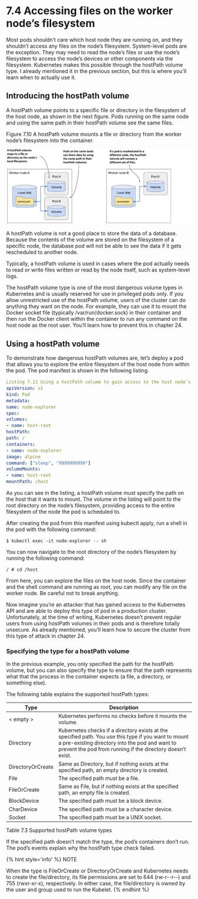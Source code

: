 # 7.4 Accessing files on the worker node’s filesystem
Most pods shouldn’t care which host node they are running on, and they shouldn’t access any files on the node’s filesystem. System-level pods are the exception. They may need to read the node’s files or use the node’s filesystem to access the node’s devices or other components via the filesystem. Kubernetes makes this possible through the hostPath volume type. I already mentioned it in the previous section, but this is where you’ll learn when to actually use it.

## Introducing the hostPath volume
A hostPath volume points to a specific file or directory in the filesystem of the host node, as shown in the next figure. Pods running on the same node and using the same path in their hostPath volume see the same files.

Figure 7.10 A hostPath volume mounts a file or directory from the worker node’s filesystem into the container.

![](../images/7.10.jpg)

A hostPath volume is not a good place to store the data of a database. Because the contents of the volume are stored on the filesystem of a specific node, the database pod will not be able to see the data if it gets rescheduled to another node.

Typically, a hostPath volume is used in cases where the pod actually needs to read or write files written or read by the node itself, such as system-level logs.

The hostPath volume type is one of the most dangerous volume types in Kubernetes and is usually reserved for use in privileged pods only. If you allow unrestricted use of the hostPath volume, users of the cluster can do anything they want on the node. For example, they can use it to mount the Docker socket file (typically /var/run/docker.sock) in their container and then run the Docker client within the container to run any command on the host node as the root user. You’ll learn how to prevent this in chapter 24.

## Using a hostPath volume
To demonstrate how dangerous hostPath volumes are, let’s deploy a pod that allows you to explore the entire filesystem of the host node from within the pod. The pod manifest is shown in the following listing.

```YAML
Listing 7.11 Using a hostPath volume to gain access to the host node’s filesystem
apiVersion: v1
kind: Pod
metadata:
name: node-explorer
spec:
volumes:
- name: host-root
hostPath:
path: /
containers:
- name: node-explorer
image: alpine
command: ["sleep", "9999999999"]
volumeMounts:
- name: host-root
mountPath: /host
```

As you can see in the listing, a hostPath volume must specify the path on the host that it wants to mount. The volume in the listing will point to the root directory on the node’s filesystem, providing access to the entire filesystem of the node the pod is scheduled to.

After creating the pod from this manifest using kubectl apply, run a shell in the pod with the following command:

```shell
$ kubectl exec -it node-explorer -- sh
```

You can now navigate to the root directory of the node’s filesystem by running the following command:

```shell
/ # cd /host
```

From here, you can explore the files on the host node. Since the container and the shell command are running as root, you can modify any file on the worker node. Be careful not to break anything.

Now imagine you’re an attacker that has gained access to the Kubernetes API and are able to deploy this type of pod in a production cluster. Unfortunately, at the time of writing, Kubernetes doesn’t prevent regular users from using hostPath volumes in their pods and is therefore totally unsecure. As already mentioned, you’ll learn how to secure the cluster from this type of attack in chapter 24.

### Specifying the type for a hostPath volume
In the previous example, you only specified the path for the hostPath volume, but you can also specify the type to ensure that the path represents what that the process in the container expects (a file, a directory, or something else).

The following table explains the supported hostPath types:

| Type | Description | 
| --- | --- |
| < empty > | Kubernetes performs no checks before it mounts the volume. |
| Directory | Kubernetes checks if a directory exists at the specified path. You use this type if you want to mount a pre-existing directory into the pod and want to prevent the pod from running if the directory doesn’t exist. |
| DirectoryOrCreate | Same as Directory, but if nothing exists at the specified path, an empty directory is created. |
| File | The specified path must be a file. |
| FileOrCreate | Same as File, but if nothing exists at the specified path, an empty file is created. |
| BlockDevice | The specified path must be a block device. |
| CharDevice | The specified path must be a character device. |
| Socket | The specified path must be a UNIX socket. |

Table 7.3 Supported hostPath volume types

If the specified path doesn’t match the type, the pod’s containers don’t run. The pod’s events explain why the hostPath type check failed.

{% hint style='info' %}
NOTE

When the type is FileOrCreate or DirectoryOrCreate and Kubernetes needs to create the file/directory, its file permissions are set to 644 (rw-r--r--) and 755 (rwxr-xr-x), respectively. In either case, the file/directory is owned by the user and group used to run the Kubelet.
{% endhint %}